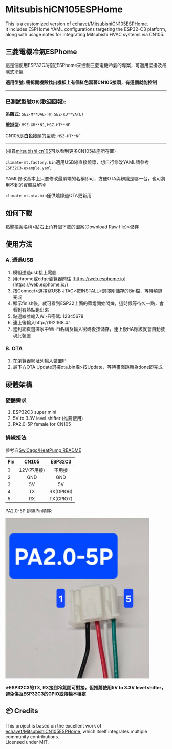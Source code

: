 # MitsubishiCN105ESPHome

This is a customized version of [echavet/MitsubishiCN105ESPHome](https://github.com/echavet/MitsubishiCN105ESPHome).  
It includes ESPHome YAML configurations targeting the ESP32-C3 platform, along with usage notes for integrating Mitsubishi HVAC systems via CN105.

## 三菱電機冷氣ESPhome

這是個使用ESP32C3搭配ESPhome來控制三菱電機冷氣的專案，可適用壁掛及吊隱式冷氣

**適用型號: 需拆開機殼找出機板上有個紅色寫著CN105接頭，有這個就能控制** 

- - -

### 已測試型號OK(歡迎回報):

**吊隱式:** `SEZ-M**DAL-TW`,  `SEZ-KD**VA(L)`

**壁掛型:** `MSZ-GR**NJ`, `MSZ-HT**NF`

CN105是**白色**接頭的型號: `MSZ-HT**NF`

- - -

(搜尋[mitsubishi cn105](https://www.google.com/search?sca_esv=5b070172e01c51df&sxsrf=AE3TifNxQjLFcJ7dliwfM1pfAhlKMd25Ig:1752415035350&q=mitsubishi+cn105&udm=2&fbs=AIIjpHybaGNnaZw_4TckIDK59Rtx4FbWz8M1G9nQGNKSn1ac4RwxWEIVsDCHTtcX7EMisKPo2x-K2YXHUvoNp-hb6MFkGu7L2620ab6wOvo0TrapbKMy6BQ9l9X11pf1caiFRuttLPEFGW0_zf8EDjZOd7O4Z9HxiH3J782Mw7yZTOfQl9wIoHJgELWDXXeB0rUi_pSHkuYE&sa=X&ved=2ahUKEwillrnd_rmOAxWbaPUHHRdGJeEQtKgLKAJ6BAgVEAE&biw=1792&bih=856&dpr=2.14)可以看到更多CN105插座所在圖)

`climate-mt.factory.bin`適用USB線直接燒錄，想自行修改YAML請參考`ESP32C3-example.yaml`

YAML修改基本上只要修改最頂端的名稱即可，方便OTA與辨識是哪一台，也可將用不到的實體註解掉

`climate-mt.ota.bin`僅供燒錄過OTA更新用

## 如何下載

點擊檔案名稱>點右上角有個下載的圖案(Download Raw file)>儲存

## 使用方法

### A. 透過USB

1. 模組透過usb接上電腦
2. 用chrome或edge瀏覽器前往 [https://web.esphome.io](https://web.esphome.io/)
3. 按Connect>選擇寫USB JTAG>按INSTALL>選擇剛儲存的Bin檔，等待燒錄完成
4. 顯示finish後，就可看到ESP32上面的藍燈開始閃爍，這時候等待久一點，會看到有熱點跑出來
5. 點連線並輸入Wi-Fi密碼: 12345678
6. 連上後輸入http://192.168.4.1
7. 進到網頁選擇家中Wi-Fi名稱及輸入密碼後按儲存，連上後HA應該就會自動發現此裝置

### B. OTA

1. 在瀏覽器網址列輸入裝置IP
2. 最下方OTA Update選擇ota.bin檔>按Update，等待畫面跳轉為done即完成

## 硬體架構

### 硬體需求

1. ESP32C3 super mini
2. 5V to 3.3V level shifter (推薦使用)
3. PA2.0-5P female for CN105

### 排線接法

參考自[SwiCago/HeatPump README](https://github.com/SwiCago/HeatPump/blob/master/README.md#demo-circuit)

| Pin | CN105 | ESP32C3
|-------|:-----:|:-----:|
| 1 | 12V(不用接) | 不用接 |
| 2 | GND | GND |
| 3 | 5V | 5V |
| 4 | TX | RX(GPIO6) |
| 5 | RX | TX(GPIO7) |

PA2.0-5P 排線Pin順序:

<img src="images/pa-5p_cable.jpg" width=450/>

**※ESP32C3的TX, RX接到冷氣間可對接，但推薦使用5V to 3.3V level shifter，避免傷及ESP32C3的GPIO或傳輸不穩定**

## 📦 Credits
This project is based on the excellent work of [echavet/MitsubishiCN105ESPHome](https://github.com/echavet/MitsubishiCN105ESPHome), which itself integrates multiple community contributions.  
Licensed under MIT.
